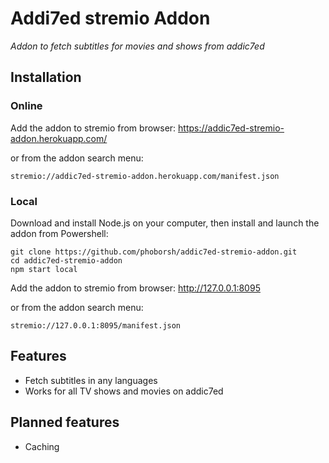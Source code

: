 # Addi7ed stremio Addon
_Addon to fetch subtitles for movies and shows from addic7ed_

## Installation
### Online
Add the addon to stremio from browser:
https://addic7ed-stremio-addon.herokuapp.com/

or from the addon search menu:
```
stremio://addic7ed-stremio-addon.herokuapp.com/manifest.json
```

### Local
Download and install Node.js on your computer, then install and launch the addon from Powershell:
```
git clone https://github.com/phoborsh/addic7ed-stremio-addon.git
cd addic7ed-stremio-addon
npm start local
```

Add the addon to stremio from browser:
http://127.0.0.1:8095

or from the addon search menu:
```
stremio://127.0.0.1:8095/manifest.json
```

## Features
- Fetch subtitles in any languages
- Works for all TV shows and movies on addic7ed

## Planned features
- Caching
